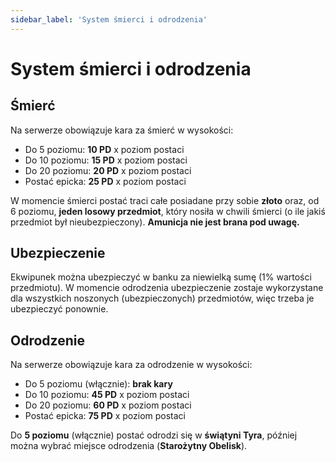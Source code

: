 ```yaml
---
sidebar_label: 'System śmierci i odrodzenia'
---
```



# System śmierci i odrodzenia

## Śmierć

Na serwerze obowiązuje kara za śmierć w wysokości:

- Do 5 poziomu: **10 PD** x poziom postaci
- Do 10 poziomu: **15 PD** x poziom postaci
- Do 20 poziomu: **20 PD** x poziom postaci
- Postać epicka: **25 PD** x poziom postaci

W momencie śmierci postać traci całe posiadane przy sobie **złoto** oraz, od 6 poziomu, **jeden losowy przedmiot**, który nosiła w chwili śmierci (o ile jakiś przedmiot był nieubezpieczony). **Amunicja nie jest brana pod uwagę.**

## Ubezpieczenie

Ekwipunek można ubezpieczyć w banku za niewielką sumę (1% wartości przedmiotu). W momencie odrodzenia ubezpieczenie zostaje wykorzystane dla wszystkich noszonych (ubezpieczonych) przedmiotów, więc trzeba je ubezpieczyć ponownie.

## Odrodzenie

Na serwerze obowiązuje kara za odrodzenie w wysokości:

- Do 5 poziomu (włącznie): **brak kary**
- Do 10 poziomu: **45 PD** x poziom postaci
- Do 20 poziomu: **60 PD** x poziom postaci
- Postać epicka: **75 PD** x poziom postaci

Do **5 poziomu** (włącznie) postać odrodzi się w **świątyni Tyra**, później można wybrać miejsce odrodzenia (**Starożytny Obelisk**).